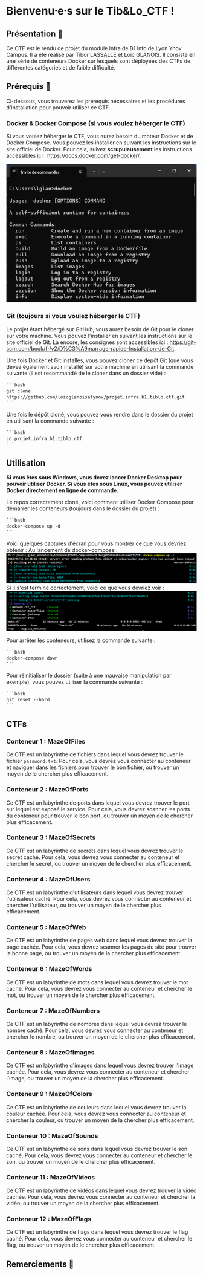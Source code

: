 # Bienvenu⸱e⸱s sur le Tib&Lo_CTF !

## Présentation 💬

Ce CTF est le rendu de projet du module Infra de B1 Info de Lyon Ynov Campus. Il a été réalisé par Tibor LASSALLE et Loïc GLANOIS. Il consiste en une série de conteneurs Docker sur lesquels sont déployées des CTFs de différentes catégories et de faible difficulté.

## Prérequis 👷

Ci-dessous, vous trouverez les prérequis nécessaires et les procédures d'installation pour pouvoir utiliser ce CTF.

### Docker & Docker Compose (si vous voulez héberger le CTF)

Si vous voulez héberger le CTF, vous aurez besoin du moteur Docker et de Docker Compose. Vous pouvez les installer en suivant les instructions sur le site officiel de Docker. Pour cela, suivez **scrupuleusement** les instructions accessibles ici : https://docs.docker.com/get-docker/.

<img src="resources/docker-cmd.png" alt="Docker sur cmd" />

### Git (toujours si vous voulez héberger le CTF)

Le projet étant hébergé sur GitHub, vous aurez besoin de Git pour le cloner sur votre machine. Vous pouvez l'installer en suivant les instructions sur le site officiel de Git. Là encore, les consignes sont accessibles ici : https://git-scm.com/book/fr/v2/D%C3%A9marrage-rapide-Installation-de-Git.

Une fois Docker et Git installés, vous pouvez cloner ce dépôt Git (que vous devez également avoir installé) sur votre machine en utilisant la commande suivante (il est recommandé de le cloner dans un dossier vide) :
    
    ```bash
    git clone https://github.com/loicglanoisatynov/projet.infra.b1.tiblo.ctf.git
    ```

Une fois le dépôt cloné, vous pouvez vous rendre dans le dossier du projet en utilisant la commande suivante :

    ```bash
    cd projet.infra.b1.tiblo.ctf
    ```

## Utilisation

**Si vous êtes sous Windows, vous devez lancer Docker Desktop pour pouvoir utiliser Docker. Si vous êtes sous Linux, vous pouvez utiliser Docker directement en ligne de commande.**

Le repos correctement cloné, voici comment utiliser Docker Compose pour démarrer les conteneurs (toujours dans le dossier du projet) : 

    ```bash
    docker-compose up -d
    ```

Voici quelques captures d'écran pour vous montrer ce que vous devriez obtenir :
Au lancement de docker-compose :
<img src="resources/docker-compose-launched.png" alt="Que voilà un docker-compose bien lancé !" />
Si il s'est terminé correctement, voici ce que vous devriez voir :
<img src="resources/docker-compose-finished.png" alt="Que voilà un docker-compose bien terminé !" />

Pour arrêter les conteneurs, utilisez la commande suivante :

    ```bash
    docker-compose down
    ```

Pour réinitialiser le dossier (suite à une mauvaise manipulation par exemple), vous pouvez utiliser la commande suivante :

    ```bash
    git reset --hard
    ```

## CTFs

### Conteneur 1 : MazeOfFiles

Ce CTF est un labyrinthe de fichiers dans lequel vous devrez trouver le fichier `password.txt`. Pour cela, vous devrez vous connecter au conteneur et naviguer dans les fichiers pour trouver le bon fichier, ou trouver un moyen de le chercher plus efficacement.

### Conteneur 2 : MazeOfPorts

Ce CTF est un labyrinthe de ports dans lequel vous devrez trouver le port sur lequel est exposé le service. Pour cela, vous devrez scanner les ports du conteneur pour trouver le bon port, ou trouver un moyen de le chercher plus efficacement.

### Conteneur 3 : MazeOfSecrets

Ce CTF est un labyrinthe de secrets dans lequel vous devrez trouver le secret caché. Pour cela, vous devrez vous connecter au conteneur et chercher le secret, ou trouver un moyen de le chercher plus efficacement.

### Conteneur 4 : MazeOfUsers

Ce CTF est un labyrinthe d'utilisateurs dans lequel vous devrez trouver l'utilisateur caché. Pour cela, vous devrez vous connecter au conteneur et chercher l'utilisateur, ou trouver un moyen de le chercher plus efficacement.

### Conteneur 5 : MazeOfWeb

Ce CTF est un labyrinthe de pages web dans lequel vous devrez trouver la page cachée. Pour cela, vous devrez scanner les pages du site pour trouver la bonne page, ou trouver un moyen de la chercher plus efficacement.

### Conteneur 6 : MazeOfWords

Ce CTF est un labyrinthe de mots dans lequel vous devrez trouver le mot caché. Pour cela, vous devrez vous connecter au conteneur et chercher le mot, ou trouver un moyen de le chercher plus efficacement.

### Conteneur 7 : MazeOfNumbers

Ce CTF est un labyrinthe de nombres dans lequel vous devrez trouver le nombre caché. Pour cela, vous devrez vous connecter au conteneur et chercher le nombre, ou trouver un moyen de le chercher plus efficacement.

### Conteneur 8 : MazeOfImages

Ce CTF est un labyrinthe d'images dans lequel vous devrez trouver l'image cachée. Pour cela, vous devrez vous connecter au conteneur et chercher l'image, ou trouver un moyen de la chercher plus efficacement.

### Conteneur 9 : MazeOfColors

Ce CTF est un labyrinthe de couleurs dans lequel vous devrez trouver la couleur cachée. Pour cela, vous devrez vous connecter au conteneur et chercher la couleur, ou trouver un moyen de la chercher plus efficacement.

### Conteneur 10 : MazeOfSounds

Ce CTF est un labyrinthe de sons dans lequel vous devrez trouver le son caché. Pour cela, vous devrez vous connecter au conteneur et chercher le son, ou trouver un moyen de le chercher plus efficacement.

### Conteneur 11 : MazeOfVideos

Ce CTF est un labyrinthe de vidéos dans lequel vous devrez trouver la vidéo cachée. Pour cela, vous devrez vous connecter au conteneur et chercher la vidéo, ou trouver un moyen de la chercher plus efficacement.

### Conteneur 12 : MazeOfFlags

Ce CTF est un labyrinthe de flags dans lequel vous devrez trouver le flag caché. Pour cela, vous devrez vous connecter au conteneur et chercher le flag, ou trouver un moyen de le chercher plus efficacement.

## Remerciements 🙏
